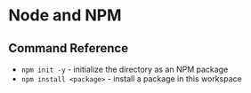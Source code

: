 # Node and NPM

## Command Reference
- `npm init -y` - initialize the directory as an NPM package
- `npm install <package>` - install a package in this workspace